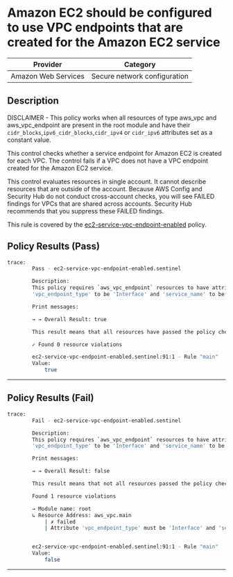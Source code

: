 # Amazon EC2 should be configured to use VPC endpoints that are created for the Amazon EC2 service

| Provider            |             Category           |
| ------------------- |  ----------------------------  |
| Amazon Web Services |  Secure network configuration  |

## Description

DISCLAIMER - This policy works when all resources of type aws_vpc and aws_vpc_endpoint are present in the root module and 
have their `cidr_blocks`,`ipv6_cidr_blocks`,`cidr_ipv4` or `cidr_ipv6`  attributes set as a constant value.

This control checks whether a service endpoint for Amazon EC2 is created for each VPC. The control fails if a VPC does not have a VPC endpoint created for the Amazon EC2 service.

This control evaluates resources in single account. It cannot describe resources that are outside of the account. Because AWS Config and Security Hub do not conduct cross-account checks, you will see FAILED findings for VPCs that are shared across accounts. Security Hub recommends that you suppress these FAILED findings.

This rule is covered by the [ec2-service-vpc-endpoint-enabled](https://github.com/hashicorp/policy-library-FSBP-Policy-Set-for-AWS-Terraform/blob/main/policies/ec2/ec2-service-vpc-endpoint-enabled.sentinel) policy.

## Policy Results (Pass)

```bash
trace:
        Pass - ec2-service-vpc-endpoint-enabled.sentinel

        Description:
        This policy requires `aws_vpc_endpoint` resources to have attribute
        'vpc_endpoint_type' to be 'Interface' and 'service_name' to be 'ec2'.

        Print messages:

        → → Overall Result: true

        This result means that all resources have passed the policy check for the policy ec2-service-vpc-endpoint-enabled.

        ✓ Found 0 resource violations

        ec2-service-vpc-endpoint-enabled.sentinel:91:1 - Rule "main"
        Value:
            true
```

---

## Policy Results (Fail)

```bash
trace:
        Fail - ec2-service-vpc-endpoint-enabled.sentinel

        Description:
        This policy requires `aws_vpc_endpoint` resources to have attribute
        'vpc_endpoint_type' to be 'Interface' and 'service_name' to be 'ec2'.

        Print messages:

        → → Overall Result: false

        This result means that not all resources passed the policy check and the protected behavior is not allowed for the policy ec2-service-vpc-endpoint-enabled.

        Found 1 resource violations

        → Module name: root
        ↳ Resource Address: aws_vpc.main
            | ✗ failed
            | Attribute 'vpc_endpoint_type' must be 'Interface' and 'service_name' to be 'ec2' for 'aws_vpc_endpoint' linked with the 'aws_vpc' resource. Refer to https://docs.aws.amazon.com/securityhub/latest/userguide/ec2-controls.html#ec2-10 for more details.


        ec2-service-vpc-endpoint-enabled.sentinel:91:1 - Rule "main"
        Value:
            false
```

---
